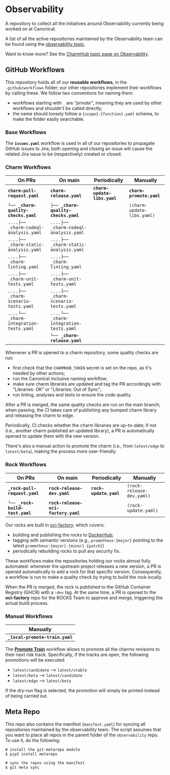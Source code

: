 # Observability

A repository to collect all the initiatives around Observability currently being
worked on at Canonical.

A list of all the active repositories maintained by the Observability team can be found using the [observability topic](https://github.com/search?q=topic%3Aobservability+org%3Acanonical+fork%3Atrue+archived%3Afalse&type=repositories).

Want to know more? See the [CharmHub topic page on Observability](https://charmhub.io/topics/canonical-observability-stack).

## GitHub Workflows

This repository holds all of our **reusable workflows**, in the `.github/workflows` folder; our other repositories implement their workflows by calling these. We follow two conventions for naming them:
* workflows starting with `_` are *“private”*, meaning they are used by other workflows and shouldn't be called directly;
* the name should loosely follow a `{scope}-{function}.yaml` schema, to make the folder easily searchable.

### Base Workflows

The **`issues.yaml`** workflow is used in all of our repositories to propagate GitHub issues to Jira; both opening and closing an issue will cause the related Jira issue to be (respectively) created or closed.

### Charm Workflows

| On PRs                                  | On main                                 | Periodically                 | Manually                   |
| --------------------------------------- | --------------------------------------- | ---------------------------- | -------------------------- |
| **`charm-pull-request.yaml`**           | **`charm-release.yaml`**                | **`charm-update-libs.yaml`** | **`charm-promote.yaml`**   |
| **`└── _charm-quality-checks.yaml`**    | **`├── _charm-quality-checks.yaml`**    |                              | `(charm-update-libs.yaml)` |
| `....├── _charm-codeql-analysis.yaml`   | `....├── _charm-codeql-analysis.yaml`   |                              |                            |
| `....├── _charm-static-analysis.yaml`   | `....├── _charm-static-analysis.yaml`   |                              |                            |
| `....├── _charm-linting.yaml`           | `....├── _charm-linting.yaml`           |                              |                            |
| `....├── _charm-unit-tests.yaml`        | `....├── _charm-unit-tests.yaml`        |                              |                            |
| `....├── _charm-scenario-tests.yaml`    | `....├── _charm-scenario-tests.yaml`    |                              |                            |
| `....└── _charm-integration-tests.yaml` | `....└── _charm-integration-tests.yaml` |                              |                            |
|                                         | **`└── _charm-release.yaml`**           |                              |                            |

Whenever a PR is opened to a charm repository, some quality checks are run:
* first check that the `CHARMHUB_TOKEN` secret is set on the repo, as it's needed by other actions;
* run the Canonical inclusive naming workflow;
* make sure charm libraries are updated and tag the PR accordingly with "Libraries: OK" or "Libraries: Out of Sync";
* run linting, analyses and tests to ensure the code quality.

After a PR is merged, the same quality checks are run on the main branch; when passing, the CI takes care of publishing any bumped charm library and releasing the charm to edge.

Periodically, CI checks whether the charm libraries are up-to-date; if not (i.e., another charm published an updated library), a PR is automatically opened to update them with the new version.

There's also a manual action to promote the charm (i.e., from `latest/edge` to `latest/beta`), making the process more user-friendly.

### Rock Workflows

| On PRs                          | On main                             | Periodically           | Manually                  |
| ------------------------------- | ----------------------------------- | ---------------------- | ------------------------- |
| **`_rock-pull-request.yaml`**   | **`rock-release-dev.yaml`**         | **`rock-update.yaml`** | `(rock-release-dev.yaml)` |
| **`└── _rock-build-test.yaml`** | **`rock-release-oci-factory.yaml`** |                        | `(rock-update.yaml)`      |

Our rocks are built in [oci-factory](https://github.com/canonical/oci-factory/), which covers:
* building and publishing the rocks to [DockerHub](https://hub.docker.com/u/ubuntu);
* tagging with semantic versions (e.g., `prometheus:{major}` pointing to the latest `prometheus:{major}.{minor}.{patch}`)
* periodically rebuilding rocks to pull any security fix.

These workflows make the repositories holding our rocks almost fully automated: whenever the upstream project releases a new version, a PR is opened automatically to add a rock for that specific version. Consequently, a workflow is run to make a quality check by trying to build the rock locally.

When the PR is merged, the rock is published to the GitHub Container Registry (GHCR) with a `:dev` tag. At the same time, a PR is opened to the **oci-factory** repo for the ROCKS Team to approve and merge, triggering the actual build process.

### Manual Workflows

| Manually                        |
| --------------------------------|
| **`_local-promote-train.yaml`** |

The [**Promote Train**](https://github.com/canonical/observability/actions/workflows/_local-promote-train.yaml) workflow allows to promote all the charms revisions to their next risk track. Specifically, if the tracks are open, the following promotions will be executed:
- `latest/candidate` --> `latest/stable`
- `latest/beta` --> `latest/candidate`
- `latest/edge` --> `latest/beta`

If the *dry-run* flag is selected, the promotion will simply be printed instead of being carried out.

## Meta Repo

This repo also contains the manifest (`manifest.yaml`) for syncing all repositories maintained by the observability team.
The script assumes that you want to place all repos in the parent folder of the `observability` repo. To use it, do the following:

```
# install the git-metarepo module
$ pip3 install metarepo

# sync the repos using the manifest
$ git meta sync
```
